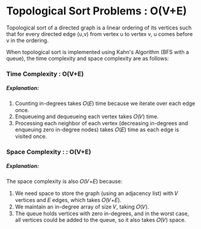 # Topological Sort Problems : O(V+E)

Topological sort of a directed graph is a linear ordering of its vertices such that for every directed edge (u,v) from vertex u to vertex v, u comes before v in the ordering.

When topological sort is implemented using Kahn's Algorithm (BFS with a queue), the time complexity and space complexity are as follows:

### Time Complexity : O(V+E)
##### Explanation:
1. Counting in-degrees takes 𝑂(𝐸) time because we iterate over each edge once.
2. Enqueueing and dequeueing each vertex takes 𝑂(𝑉) time.
3. Processing each neighbor of each vertex (decreasing in-degrees and enqueuing zero in-degree nodes) takes 𝑂(𝐸) time as each edge is visited once.

### Space Complexity : : O(V+E)
##### Explanation:
The space complexity is also 𝑂(𝑉+𝐸) because:
1. We need space to store the graph (using an adjacency list) with 𝑉 vertices and 𝐸 edges, which takes 𝑂(𝑉+𝐸).
2. We maintain an in-degree array of size 𝑉, taking 𝑂(𝑉).
3. The queue holds vertices with zero in-degrees, and in the worst case, all vertices could be added to the queue, so it also takes 𝑂(𝑉) space.
